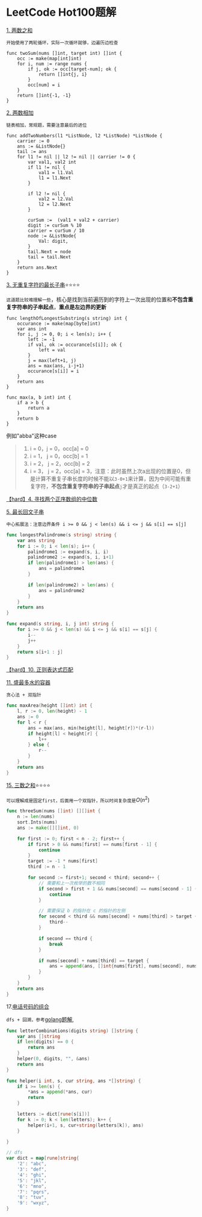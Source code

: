 # LeetCode Hot100题解

[1. 两数之和](https://leetcode.cn/problems/two-sum/)

`开始使用了两轮循环，实际一次循环就够，边遍历边检查`

```golang
func twoSum(nums []int, target int) []int {
    occ := make(map[int]int)
    for i, num := range nums {
        if j, ok := occ[target-num]; ok {
            return []int{j, i}
        }
        occ[num] = i
    }
    return []int{-1, -1}
}
```

[2. 两数相加](https://leetcode.cn/problems/add-two-numbers/)

`链表相加，常规题，需要注意最后的进位`

```golang
func addTwoNumbers(l1 *ListNode, l2 *ListNode) *ListNode {
    carrier := 0
    ans := &ListNode{}
    tail := ans
    for l1 != nil || l2 != nil || carrier != 0 {
        var val1, val2 int
        if l1 != nil {
            val1 = l1.Val 
            l1 = l1.Next
        }

        if l2 != nil {
            val2 = l2.Val
            l2 = l2.Next
        }

        curSum :=  (val1 + val2 + carrier)
        digit := curSum % 10 
        carrier = curSum / 10
        node := &ListNode{
            Val: digit,
        }
        tail.Next = node
        tail = tail.Next
    } 
    return ans.Next
}
```

[3. 无重复字符的最长子串](https://leetcode.cn/problems/longest-substring-without-repeating-characters/):star::star::star::star:

`这道题比较难理解一些`，核心是找到当前遍历到的字符上一次出现的位置和**不包含重复字符串的子串起点**，**重点是左边界的更新**

```golang
func lengthOfLongestSubstring(s string) int {
	occurance := make(map[byte]int)
	var ans int
	for i, j := 0, 0; i < len(s); i++ {
		left := -1
		if val, ok := occurance[s[i]]; ok {
			left = val
		}
		j = max(left+1, j)
		ans = max(ans, i-j+1)
		occurance[s[i]] = i
	}
	return ans
}

func max(a, b int) int {
	if a > b {
		return a
	}
	return b
}
```

例如"abba"这种case

>1. i = 0，j = 0，occ[a] = 0
>2. i = 1， j = 0，occ[b] = 1
>3. i = 2， j =  2，occ[b] = 2
>4. i = 3， j =  2，occ[a] = 3，注意：此时虽然上次a出现的位置是0，但是计算不重复子串长度的时候不能以`3-0+1`来计算，因为中间可能有重复字符，**不包含重复字符串的子串起点**`j`才是真正的起点（`3-2+1`）

[【hard】4. 寻找两个正序数组的中位数](https://leetcode.cn/problems/median-of-two-sorted-arrays/)

[5. 最长回文子串](https://leetcode.cn/problems/longest-palindromic-substring/)

`中心拓展法：注意边界条件 i >= 0 && j < len(s) && i <= j && s[i] == s[j]` 

```go
func longestPalindrome(s string) string {
	var ans string
	for i := 0; i < len(s); i++ {
		palindrome1 := expand(s, i, i)
		palindrome2 := expand(s, i, i+1)
		if len(palindrome1) > len(ans) {
			ans = palindrome1
		}

		if len(palindrome2) > len(ans) {
			ans = palindrome2
		}
	}
	return ans
}

func expand(s string, i, j int) string {
	for i >= 0 && j < len(s) && i <= j && s[i] == s[j] {
		i--
		j++
	}
	return s[i+1 : j]
}
```

[【hard】10. 正则表达式匹配](https://leetcode.cn/problems/regular-expression-matching/)

[11. 盛最多水的容器](https://leetcode.cn/problems/container-with-most-water/description/)

`贪心法 + 双指针`

```go
func maxArea(height []int) int {
    l, r := 0, len(height) - 1
    ans := 0
    for l < r {
        ans = max(ans, min(height[l], height[r])*(r-l))
        if height[l] < height[r] {
            l++
        } else {
            r--
        }
    }
    return ans
}
```

[15. 三数之和](https://leetcode.cn/problems/3sum/description/):star::star::star::star:

`可以理解成是固定first，后面用一个双指针，所以时间复杂度是`$O(n^2)$

```go
func threeSum(nums []int) [][]int {
	n := len(nums)
	sort.Ints(nums)
	ans := make([][]int, 0)

    for first := 0; first < n - 2; first++ {
        if first > 0 && nums[first] == nums[first - 1] {
            continue
        }
        target := -1 * nums[first]
        third := n - 1

        for second := first+1; second < third; second++ {
            // 需要和上一次枚举的数不相同
            if second > first + 1 && nums[second] == nums[second - 1] {
                continue
            }

            // 需要保证 b 的指针在 c 的指针的左侧
            for second < third && nums[second] + nums[third] > target {
                third--
            }

            if second == third {
                break
            }

            if nums[second] + nums[third] == target {
                ans = append(ans, []int{nums[first], nums[second], nums[third]})
            } 
        }
    }
    return ans
}
```

17.[电话号码的组合](https://leetcode.cn/problems/letter-combinations-of-a-phone-number/description/)

`dfs + 回溯，参考`[golang题解](https://books.halfrost.com/leetcode/ChapterFour/0001~0099/0017.Letter-Combinations-of-a-Phone-Number/),

```go
func letterCombinations(digits string) []string {
	var ans []string
	if len(digits) == 0 {
		return ans
	}
	helper(0, digits, "", &ans)
	return ans
}

func helper(i int, s, cur string, ans *[]string) {
	if i >= len(s) {
		*ans = append(*ans, cur)
		return
	}

	letters := dict[rune(s[i])]
	for k := 0; k < len(letters); k++ {
		helper(i+1, s, cur+string(letters[k]), ans)
	}

}

// dfs
var dict = map[rune]string{
	'2': "abc",
	'3': "def",
	'4': "ghi",
	'5': "jkl",
	'6': "mno",
	'7': "pqrs",
	'8': "tuv",
	'9': "wxyz",
}
```



